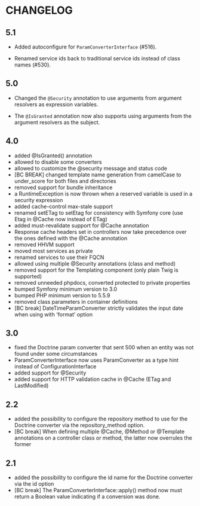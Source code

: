 CHANGELOG
=========

5.1
---

 * Added autoconfigure for `ParamConverterInterface` (#516).

 * Renamed service ids back to traditional service ids instead
   of class names (#530).

5.0
---

 * Changed the `@Security` annotation to use arguments from argument
   resolvers as expression variables.

 * The `@IsGranted` annotation now also supports using arguments from the
   argument resolvers as the subject.

4.0
---

 * added @IsGranted() annotation
 * allowed to disable some converters
 * allowed to customize the @security message and status code
 * [BC BREAK] changed template name generation from camelCase to under_score for both files and directories
 * removed support for bundle inheritance
 * a RuntimeException is now thrown when a reserved variable is used in a security expression
 * added cache-control max-stale support
 * renamed setETag to setEtag for consistency with Symfony core (use Etag in @Cache now instead of ETag)
 * added must-revalidate support for @Cache annotation
 * Response cache headers set in controllers now take precedence over the ones defined with the @Cache annotation
 * removed HHVM support
 * moved most services as private
 * renamed services to use their FQCN
 * allowed using multiple @Security annotations (class and method)
 * removed support for the Templating component (only plain Twig is supported)
 * removed unneeded phpdocs, converted protected to private properties
 * bumped Symfony minimum version to 3.0
 * bumped PHP minimum version to 5.5.9
 * removed class parameters in container definitions
 * [BC break] DateTimeParamConverter strictly validates the input date when using with 'format' option

3.0
---

 * fixed the Doctrine param converter that sent 500 when an entity was not found under some circumstances
 * ParamConverterInterface now uses ParamConverter as a type hint instead of ConfigurationInterface
 * added support for @Security
 * added support for HTTP validation cache in @Cache (ETag and LastModified)

2.2
---

 * added the possibility to configure the repository method to use for the
   Doctrine converter via the repository_method option.
 * [BC break] When defining multiple @Cache, @Method or @Template annotations on
   a controller class or method, the latter now overrules the former

2.1
---

 * added the possibility to configure the id name for the Doctrine converter via the id option
 * [BC break] The ParamConverterInterface::apply() method now must return a
   Boolean value indicating if a conversion was done.
